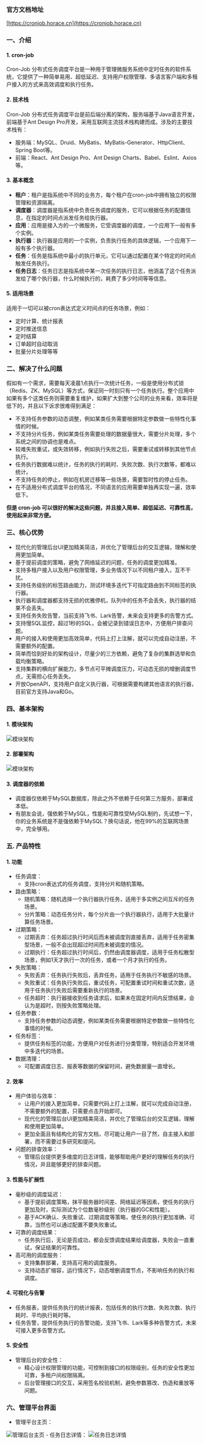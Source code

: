 ### 官方文档地址
[https://cronjob.horace.cn](https://cronjob.horace.cn)

### 一、介绍
#### 1. cron-job
Cron-Job 分布式任务调度平台是一种用于管理微服务系统中定时任务的软件系统，它提供了一种简单易用、超低延迟、支持用户权限管理、多语言客户端和多租户接入的方式来高效调度和执行任务。

#### 2. 技术栈
Cron-Job 分布式任务调度平台是前后端分离的架构，服务端基于Java语言开发，前端基于Ant Design Pro开发，采用互联网主流技术栈构建而成。涉及的主要技术栈有：
- 服务端：MySQL、Druid、MyBatis、MyBatis-Generator、HttpClient、Spring Boot等。
- 前端：React、Ant Design Pro、Ant Design Charts、Babel、Eslint、Axios等。

#### 3. 基本概念
- **租户**：租户是指系统中不同的业务方，每个租户在cron-job中拥有独立的权限管理和资源隔离。
- **调度器**：调度器是指系统中负责任务调度的服务，它可以根据任务的配置信息，在指定的时间点派发任务给执行器。
- **应用**：应用是接入方的一个微服务，它受调度器的调度，一个应用下一般有多个实例。
- **执行器**：执行器是应用的一个实例，负责执行任务的具体逻辑，一个应用下一般有多个执行器。
- **任务**：任务是指系统中最小的执行单元，它可以通过配置在某个特定的时间点触发任务执行。
- **任务日志**：任务日志是指系统中某一次任务的执行日志，他涵盖了这个任务派发给了哪个执行器，什么时候执行的，耗费了多少时间等等信息。

#### 5. 适用场景
适用于一切可以被cron表达式定义时间点的任务场景，例如：
- 定时计算、统计报表
- 定时推送信息
- 定时结算
- 订单超时自动取消
- 批量分片处理等等

### 二、解决了什么问题
假如有一个需求，需要每天凌晨1点执行一次统计任务，一般是使用分布式锁（Redis、ZK、MySQL）等方式，保证同一时刻只有一个任务执行。整个应用中如果有多个这类任务则需要重复维护，如果扩大到整个公司的业务来看，效率将是低下的，并且以下诉求很难得到满足：
- 不支持任务参数的动态调整，例如某类任务需要根据特定参数做一些特性化事情的时候。
- 不支持分片任务，例如某类任务需要处理的数据量很大，需要分片处理，多个系统之间的协调也是难点。
- 较难失败重试，或失效转移，例如执行失败之后，需要重试或转移到其他节点执行。
- 任务执行数据难以统计，任务的执行的耗时、失败次数、执行次数等，都难以统计。
- 不支持任务的停止，例如在机房迁移等一些场景，需要暂时性的停止任务。
- 在不适用分布式调度平台的情况，不同语言的应用需要单独再实现一遍，效率低下。

**但是 cron-job 可以很好的解决这些问题，并且接入简单、超低延迟、可靠性高，使用起来非常方便。**

### 三、核心优势
- 现代化的管理后台UI更加精美简洁，并优化了管理后台的交互逻辑，理解和使用更加简单。
- 基于提前调度的策略，避免了网络延迟的问题，任务的调度更加精准。
- 支持多租户接入以及用户权限管理，多业务情况下以不同租户接入，互不干扰。
- 支持任务级别的标签路由能力，测试环境多迭代下可指定路由到不同标签的执行器。
- 执行器和调度器都支持无损的优雅停机，队列中的任务不会丢失，执行器的结果不会丢失。
- 支持任务失败告警，当前支持飞书、Lark告警，未来会支持更多的告警方式。
- 支持慢SQL监控，超过1秒的SQL，会被记录到错误日志中，方便用户排查问题。
- 用户的接入和使用更加高效简单，代码上打上注解，就可以完成自动注册，不需要额外的配置。
- 简单而恰到好处的架构设计，尽量少的三方依赖，避免了复杂的集群选举和负载均衡策略。
- 支持集群的横向扩展能力，多节点可平摊调度压力，可动态无损的增删调度节点，无需担心任务丢失。
- 开放OpenAPI，支持用户自定义执行器，可根据需要构建其他语言的执行器，目前官方支持Java和Go。

### 四、基本架构
#### 1. 模块架构
<img alt="模块架构" src="/images/module_arch.png" style="margin-left: 0;">

#### 2. 部署架构
<img alt="模块架构" src="/images/deploy_arch.png" style="margin-left: 0;">

#### 3. 调度器的依赖
- 调度器仅依赖于MySQL数据库，除此之外不依赖于任何第三方服务，部署成本低。
- 有朋友会说，强依赖于MySQL，性能和可靠性受MySQL制约，先试想一下，你的业务系统是不是强依赖于MySQL？换句话说，他在99%的互联网场景中，完全够用。

### 五. 产品特性
#### 1. 功能
- 任务调度：
  - 支持cron表达式的任务调度，支持分片和随机策略。
- 路由策略：
  - 随机策略：随机选择一个执行器执行任务，适用于多实例之间互斥的任务场景。
  - 分片策略：动态任务分片，每个分片由一个执行器执行，适用于大批量计算任务场景。
- 过期策略：
  - 过期丢弃：任务超过执行时间后而未被调度则直接丢弃，适用于任务密集型场景，一般不会出现超过时间而未被调度的情况。
  - 过期执行：任务超过执行时间后，仍然由调度器调度，适用于任务松散型场景，例如1天才执行一次的任务，或者一个月才执行的任务。
- 失败策略：
  - 失败丢弃：任务执行失败后，丢弃任务，适用于任务执行不敏感的场景。
  - 失败重试：任务执行失败后，重试任务，可配置重试时间和重试次数，适用于任务执行失败后需要重新执行的场景。
  - 任务超时：执行器接收到任务请求后，如果未在固定时间内反馈结果，会认为是超时，则按失败策略处理。
- 任务参数：
  - 支持任务参数的动态调整，例如某类任务需要根据特定参数做一些特性化事情的时候。
- 任务标签：
  - 提供任务标签的功能，方便用户对任务进行分类管理，特别适合开发环境中多迭代的场景。
- 数据清理：
  - 可配置调度日志、报表等数据的保留时间，避免数据量一直增长。

#### 2. 效率
- 用户体验与效率：
  - 让用户的接入更加简单，只需要代码上打上注解，就可以完成自动注册，不需要额外的配置，只需要点击开始即可。
  - 现代化的管理后台UI更加精美简洁，并优化了管理后台的交互逻辑，理解和使用更加简单。
  - 更加全面且有结构化的官方文档，尽可能让用户一目了然，自主接入和部署，而不需要过多研究和提问。
- 问题的排查效率：
  - 管理后台提供更多维度的日志详情，能够帮助用户更好的理解任务的执行情况，并且能够更好的排查问题。

#### 3. 性能与扩展性
- 毫秒级的调度延迟：
  - 基于提前调度策略，抹平服务器时间差、网络延迟等因素，使任务的执行更加及时，实际测试为个位数毫秒级别（执行器的GC和性能）。
  - 基于ACK确认、失败重试、过期调度等策略，使任务的执行更加准确、可靠，当然也可以通过配置不要失败重试。
- 可靠的调度结果：
  - 任务执行后，无论是否成功，都会反馈调度结果给调度器，失败会一直重试，保证结果的可靠性。
- 高可用的调度服务：
  - 支持集群部署，支持高可用的调度服务。
  - 支持动态扩缩容，运行情况下，动态增删调度节点，不影响任务的执行和调度。

#### 4. 可视化与告警
- 任务报表，提供任务执行的统计报表，包括任务的执行次数、失败次数、执行耗时、平均执行耗时等。
- 任务告警，提供任务执行的告警功能，支持飞书、Lark等多种告警方式，未来可接入更多告警方式。

#### 5. 安全性
- 管理后台的安全性：
  - 精心设计权限管理的功能，可控制到接口的权限级别，任务的安全性更加可靠，多租户间权限隔离。
  - 后台管理接口的交互，采用签名校验机制，避免参数篡改、伪造和重放等问题。

### 六、管理平台界面
- 管理平台主页：
<img alt="管理后台主页" src="/images/demo_index.png" style="margin-left: 0;">
- 任务日志详情：
<img alt="任务日志详情" src="/images/task_log_detail.png" style="margin-left: 0;">